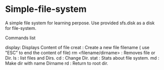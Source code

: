 # Simple-file-system
A simple file system for learning perpose.
Use provided sfs.disk as a disk for file-system.

Commands list

display: Displays Content of file
creat <filename> : Create a new file filename ( use "ESC" to end the content of file)
rm <filename/dirname> : Removes file or Dir.
ls : list files and Dirs.
cd : Change Dir.
stat : Stats about file system.
md <Dirname> : Make dir with name Dirname
rd  : Return to root dir.
  

